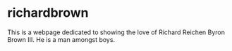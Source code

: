 # richardbrown
This is a webpage dedicated to showing the love of Richard Reichen Byron Brown III. He is a man amongst boys.